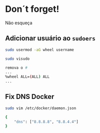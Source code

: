 # Don´t forget!

Não esqueça


## Adicionar usuário ao `sudoers`

```sh
sudo usermod -aG wheel username

sudo visudo

remova o #
...
%wheel ALL=(ALL) ALL
...

```

## Fix DNS Docker

```sh
sudo vim /etc/docker/daemon.json

{
    "dns": ["8.8.8.8", "8.8.4.4"]
}
